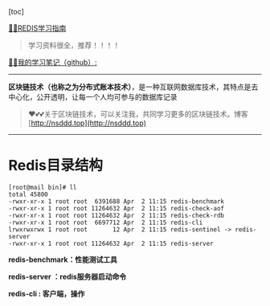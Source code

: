 

[toc]

[😶‍🌫️REDIS学习指南](http://www.redis.cn/)

>   学习资料很全，推荐！！！！

[😶‍🌫️我的学习笔记（github）:](https://github.com/3293172751/golang-rearn)

---

**区块链技术（也称之为分布式账本技术）**，是一种互联网数据库技术，其特点是去中心化，公开透明，让每一个人均可参与的数据库记录

>   ❤️💕💕关于区块链技术，可以关注我，共同学习更多的区块链技术。博客[http://nsddd.top](http://nsddd.top)

---

# Redis目录结构

```
[root@mail bin]# ll
total 45800
-rwxr-xr-x 1 root root  6391688 Apr  2 11:15 redis-benchmark
-rwxr-xr-x 1 root root 11264632 Apr  2 11:15 redis-check-aof
-rwxr-xr-x 1 root root 11264632 Apr  2 11:15 redis-check-rdb
-rwxr-xr-x 1 root root  6697712 Apr  2 11:15 redis-cli
lrwxrwxrwx 1 root root       12 Apr  2 11:15 redis-sentinel -> redis-server
-rwxr-xr-x 1 root root 11264632 Apr  2 11:15 redis-server
```

**redis-benchmark：性能测试工具**

**redis-server ：redis服务器启动命令**

**redis-cli : 客户端，操作**



